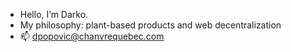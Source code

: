 - Hello, I’m Darko.
- My philosophy: plant-based products and web decentralization
- 📫 dpopovic@chanvrequebec.com


